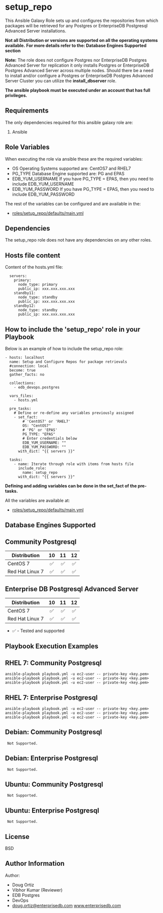 setup_repo
=========

This Ansible Galaxy Role sets up and configures the repositories from which packages will be retrieved for any Postgres or EnterpriseDB Postgresql Advanced Server installations.

**Not all Distribution or versions are supported on all the operating systems available.**
**For more details refer to the: Database Engines Supported section**

**Note:**
The role does not configure Postgres nor EnterpriseDB Postgres Advanced Server for replication it only installs Postgres or EnterpriseDB Postgres Advanced Server across multiple nodes.
Should there be a need to install and/or configure a Postgres or EnterpriseDB Postgres Advanced Server Cluster you can utilize the **install_dbserver** role.

**The ansible playbook must be executed under an account that has full privileges.**

Requirements
------------

The only dependencies required for this ansible galaxy role are:

1. Ansible

Role Variables
--------------

When executing the role via ansible these are the required variables:

* OS
  Operating Systems supported are: CentOS7 and RHEL7
* PG_TYPE
  Database Engine supported are: PG and EPAS
* EDB_YUM_USERNAME
  If you have PG_TYPE = EPAS, then you need to include EDB_YUM_USERNAME
* EDB_YUM_PASSWORD
  If you have PG_TYPE = EPAS, then you need to include EDB_YUM_PASSWORD



The rest of the variables can be configured and are available in the:
* [roles/setup_repo/defaults/main.yml](./defaults/main.yml) 



Dependencies
------------

The setup_repo role does not have any dependencies on any other roles.

Hosts file content
----------------

Content of the hosts.yml file:



      servers:
        primary:
          node_type: primary
          public_ip: xxx.xxx.xxx.xxx
        standby11:
          node_type: standby
          public_ip: xxx.xxx.xxx.xxx
        standby12:
          node_type: standby
          public_ip: xxx.xxx.xxx.xxx



How to include the 'setup_repo' role in your Playbook
----------------

Below is an example of how to include the setup_repo role:



    - hosts: localhost
      name: Setup and Configure Repos for package retrievals
      #connection: local
      become: true
      gather_facts: no

      collections:
        - edb_devops.postgres

      vars_files:
        - hosts.yml

      pre_tasks:
        # Define or re-define any variables previously assigned
        - set_fact:
            # 'CentOS7' or 'RHEL7'
            OS: "CentOS7"
            # 'PG' or 'EPAS'
            PG_TYPE: "EPAS"
            # Enter credentials below
            EDB_YUM_USERNAME: ""
            EDB_YUM_PASSWORD: ""
          with_dict: "{{ servers }}"

      tasks:
        - name: Iterate through role with items from hosts file
          include_role:
            name: setup_repo
          with_dict: "{{ servers }}"


**Defining and adding variables can be done in the set_fact of the pre-tasks.**

All the variables are available at:
- [roles/setup_repo/defaults/main.yml](./defaults/main.yml) 


Database Engines Supported
----------------

Community Postgresql
----------------

| Distribution | 10 | 11 | 12 |
| ------------------------- |:--:|:--:|:--:|
| CentOS 7 | :white_check_mark:| :white_check_mark:| :white_check_mark:|
| Red Hat Linux 7 | :white_check_mark:| :white_check_mark:| :white_check_mark:|

Enterprise DB Postgresql Advanced Server
----------------

| Distribution | 10 | 11 | 12 |
| ------------------------- |:--:|:--:|:--:|
| CentOS 7 | :white_check_mark:| :white_check_mark:| :white_check_mark:|
| Red Hat Linux 7 | :white_check_mark:| :white_check_mark:| :white_check_mark:|

- :white_check_mark: - Tested and supported




Playbook Execution Examples
----------------


RHEL 7: Community Postgresql
----------------

    ansible-playbook playbook.yml -u ec2-user -- private-key <key.pem>
    ansible-playbook playbook.yml -u ec2-user -- private-key <key.pem>
    ansible-playbook playbook.yml -u ec2-user -- private-key <key.pem>


RHEL 7: Enterprise Postgresql
----------------

    ansible-playbook playbook.yml -u ec2-user -- private-key <key.pem>
    ansible-playbook playbook.yml -u ec2-user -- private-key <key.pem>
    ansible-playbook playbook.yml -u ec2-user -- private-key <key.pem>

 
Debian: Community Postgresql
----------------

     Not Supported.


Debian: Enterprise Postgresql
----------------
     Not Supported.


Ubuntu: Community Postgresql
----------------

     Not Supported.


Ubuntu: Enterprise Postgresql
----------------

     Not Supported.



License
-------

BSD

Author Information
------------------
Author: 
* Doug Ortiz
* Vibhor Kumar (Reviewer)
* EDB Postgres 
* DevOps 
* doug.ortiz@enterprisedb.com www.enterprisedb.com

